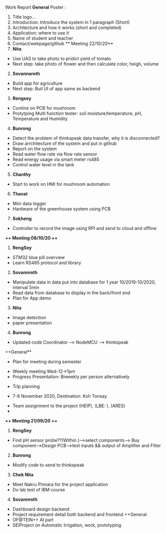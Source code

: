 Work Report
**General**
Poster : 
1. Title logo...
2. Introduction: Introduce the system in 1 paragraph (Short)
3. Architecture and how it works (short and completed)
4. Application: where to use it
5. Name of student and teacher
6. Contact/webpage/github
** Meeting 22/10/20**
1. **Nita**
- Use UAS to take photo to pridict yield of tomato
- Next step: take photo of flower and then calculate color, heigh, volume
2. **Sovannaroth**
- Build app for agriculture
- Next step: Buil UI of app same as backend
3. **Rengsey**
- Contine on PCB for mushroom
- Protytping Multi function tester: soil moisture/temperature, pH, Temperature and Humidity
4. **Bunrong**
- Detect the problem of thinkspeak data transfer, why it is disconnected?
- Draw arrchitecture of the system and put in github
- Report on the system
- Read water flow rate via flow rate sensor
- Read energy usage via smart meter rs485
- Control water level in the tank

5. **Chanthy**
- Start to work on HMI for mushroom automation
6. **Thavat**
- Mini data logger 
- Hardware of the greenhouse system using PCB
7. **Sokheng**
- Controller to record the image using RPI and send to cloud and offline

**++ Meeting 08/10/20 ++**
1. **RengSey**
- STM32 blue pill overview
- Learn RS485 protocol and library

2. **Sovannroth**
- Manipulate data in data put into database for 1 year 10/2019-10/2020, interval 5min
- Read data from database to display in the back/front end
- Plan for App demo
3. **Nita**
- Image detection
- paper presentation
4. **Bunrong**
- Updated code Coordinator --> NodeMCU --> thinkspeak  

++General**
- Plan for meeting during semester
 + Weekly meeting Wed-12->1pm
 + Progress Presentation: Biweekly per person alternatively
- Trip planning
 + 7-8 November 2020, Destination: Koh Tonsay
- Team assignment to the project (HEIP), (LBE: ), (ARES)
- 



**++ Meeting 21/09/20 ++**
1. **RengSey**
- Find pH sensor probe??(Within )-->select components--> Buy component-->Design PCB-->test inputs && output of Amplifier and Filter
2. **Bunrong**
- Modify code to send to thinkspeak
3. **Chek Nita**
- Meet Nakru Pinnara for the project application 
- Do lab test of IBM course
4. **Sovannroth**
- Dashboard design backend
- Project requirement detail both backend and frontend
++General:
- OF@TEIN++ AI part
- SEIProject on Automatic Irrigation, work, prototyping
